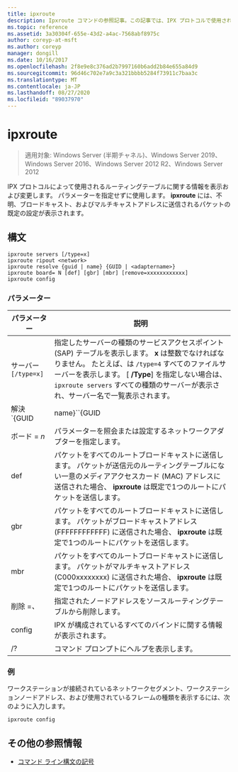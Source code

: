 ```yaml
---
title: ipxroute
description: Ipxroute コマンドの参照記事。この記事では、IPX プロトコルで使用されるルーティングテーブルに関する情報を表示および変更します。
ms.topic: reference
ms.assetid: 3a30304f-655e-43d2-a4ac-7568abf8975c
author: coreyp-at-msft
ms.author: coreyp
manager: dongill
ms.date: 10/16/2017
ms.openlocfilehash: 2f8e9e8c376ad2b7997160b6add2b84e655a84d9
ms.sourcegitcommit: 96d46c702e7a9c3a321bbbb5284f73911c7baa3c
ms.translationtype: MT
ms.contentlocale: ja-JP
ms.lasthandoff: 08/27/2020
ms.locfileid: "89037970"
---
```

# <a name="ipxroute"></a>ipxroute

> 適用対象: Windows Server (半期チャネル)、Windows Server 2019、Windows Server 2016、Windows Server 2012 R2、Windows Server 2012

IPX プロトコルによって使用されるルーティングテーブルに関する情報を表示および変更します。 パラメーターを指定せずに使用します。 **ipxroute** には、不明、ブロードキャスト、およびマルチキャストアドレスに送信されるパケットの既定の設定が表示されます。

## <a name="syntax"></a>構文

```
ipxroute servers [/type=x]
ipxroute ripout <network>
ipxroute resolve {guid | name} {GUID | <adaptername>}
ipxroute board= N [def] [gbr] [mbr] [remove=xxxxxxxxxxxx]
ipxroute config
```

### <a name="parameters"></a>パラメーター
| パラメーター | 説明 |
| ------- | -------- |
| サーバー`[/type=x]` | 指定したサーバーの種類のサービスアクセスポイント (SAP) テーブルを表示します。 **x** は整数でなければなりません。 たとえば、は `/type=4` すべてのファイルサーバーを表示します。 [ **/Type**] を指定しない場合は、 `ipxroute servers` すべての種類のサーバーが表示され、サーバー名で一覧表示されます。 |
| 解決 `{GUID | name}``{GUID | adaptername}` | GUID の名前をフレンドリ名に解決するか、フレンドリ名をその GUID に解決します。 |
| ボード = *n* | パラメーターを照会または設定するネットワークアダプターを指定します。 |
| def | パケットをすべてのルートブロードキャストに送信します。 パケットが送信元のルーティングテーブルにない一意のメディアアクセスカード (MAC) アドレスに送信された場合、 **ipxroute** は既定で1つのルートにパケットを送信します。 |
| gbr | パケットをすべてのルートブロードキャストに送信します。 パケットがブロードキャストアドレス (FFFFFFFFFFFF) に送信された場合、 **ipxroute** は既定で1つのルートにパケットを送信します。 |
| mbr | パケットをすべてのルートブロードキャストに送信します。 パケットがマルチキャストアドレス (C000xxxxxxxx) に送信された場合、 **ipxroute** は既定で1つのルートにパケットを送信します。 |
| 削除 =*、* | 指定されたノードアドレスをソースルーティングテーブルから削除します。 |
| config | IPX が構成されているすべてのバインドに関する情報が表示されます。 |
| /? | コマンド プロンプトにヘルプを表示します。 |

### <a name="examples"></a>例

ワークステーションが接続されているネットワークセグメント、ワークステーションノードアドレス、および使用されているフレームの種類を表示するには、次のように入力します。

```
ipxroute config
```

## <a name="additional-references"></a>その他の参照情報

- [コマンド ライン構文の記号](command-line-syntax-key.md)
